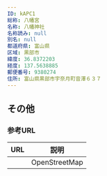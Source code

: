```yaml
---
ID: kAPC1
総称: 八幡宮
名称: 八幡神社
名称読み: null
別名: null
都道府県: 富山県
区域: 黒部市
緯度: 36.8372203
経度: 137.5638885
郵便番号: 9380274
住所: 富山県黒部市宇奈月町音澤６３７
---
```


## その他

### 参考URL

| URL | 説明          |
| --- | ------------- |
|     | OpenStreetMap |
